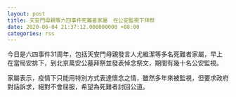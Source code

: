 ```yaml
---
layout: post
title: 天安門母親等六四事件死難者家屬　在公安監視下拜祭
date: 2020-06-04 21:37:12.000000000 +08:00
categories: rss
---
```


今日是六四事件31周年，包括天安門母親發言人尤維潔等多名死難者家屬，早上在當局安排下，到北京萬安公墓拜祭並發表悼念祭文，期間有幾十名公安監視。

家屬表示，疫情下只能用特別方式表達懷念之情，雖然多年來被監視，但要求政府對話訴求，絕對不會屈服，希望為死難者討回公道。
